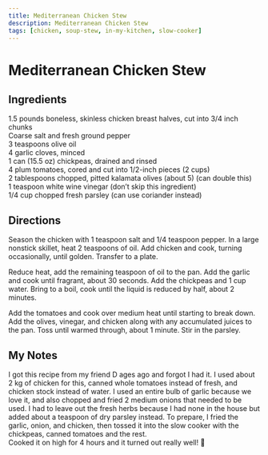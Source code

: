 ```yaml
---
title: Mediterranean Chicken Stew
description: Mediterranean Chicken Stew
tags: [chicken, soup-stew, in-my-kitchen, slow-cooker]
---
```


# Mediterranean Chicken Stew

## Ingredients
1.5 pounds boneless, skinless chicken breast halves, cut into 3/4 inch chunks  
Coarse salt and fresh ground pepper  
3 teaspoons olive oil  
4 garlic cloves, minced  
1 can (15.5 oz) chickpeas, drained and rinsed  
4 plum tomatoes, cored and cut into 1/2-inch pieces (2 cups)  
2 tablespoons chopped, pitted kalamata olives (about 5) (can double this)  
1 teaspoon white wine vinegar (don’t skip this ingredient)  
1/4 cup chopped fresh parsley (can use coriander instead)

## Directions
Season the chicken with 1 teaspoon salt and 1/4 teaspoon pepper. In a large nonstick skillet, heat 2 teaspoons of oil. Add chicken and cook, turning occasionally, until golden. Transfer to a plate.

Reduce heat, add the remaining teaspoon of oil to the pan. Add the garlic and cook until fragrant, about 30 seconds. Add the chickpeas and 1 cup water. Bring to a boil, cook until the liquid is reduced by half, about 2 minutes.

Add the tomatoes and cook over medium heat until starting to break down. Add the olives, vinegar, and chicken along with any accumulated juices to the pan. Toss until warmed through, about 1 minute. Stir in the parsley.

## My Notes
I got this recipe from my friend D ages ago and forgot I had it. I used about 2 kg of chicken for this, canned whole tomatoes instead of fresh, and chicken stock instead of water. I used an entire bulb of garlic because we love it, and also chopped and fried 2 medium onions that needed to be used. I had to leave out the fresh herbs because I had none in the house but added about a teaspoon of dry parsley instead. To prepare, I fried the garlic, onion, and chicken, then tossed it into the slow cooker with the chickpeas, canned tomatoes and the rest.  
Cooked it on high for 4 hours and it turned out really well! 🙂